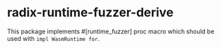 # radix-runtime-fuzzer-derive

This package implements #[runtime_fuzzer] proc macro which should be used with `impl WasmRuntime for`. 

